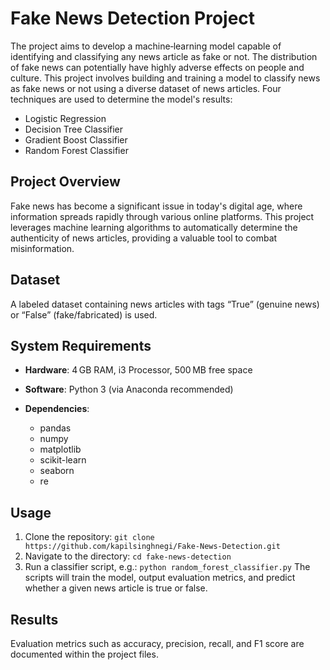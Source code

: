 # Fake News Detection Project

The project aims to develop a machine‑learning model capable of identifying and classifying any news article as fake or not. The distribution of fake news can potentially have highly adverse effects on people and culture. This project involves building and training a model to classify news as fake news or not using a diverse dataset of news articles. Four techniques are used to determine the model's results:

* Logistic Regression
* Decision Tree Classifier
* Gradient Boost Classifier
* Random Forest Classifier

## Project Overview

Fake news has become a significant issue in today's digital age, where information spreads rapidly through various online platforms. This project leverages machine learning algorithms to automatically determine the authenticity of news articles, providing a valuable tool to combat misinformation.

## Dataset

A labeled dataset containing news articles with tags “True” (genuine news) or “False” (fake/fabricated) is used.

## System Requirements

* **Hardware**: 4 GB RAM, i3 Processor, 500 MB free space
* **Software**: Python 3 (via Anaconda recommended)
* **Dependencies**:

  * pandas
  * numpy
  * matplotlib
  * scikit-learn
  * seaborn
  * re

## Usage

1. Clone the repository:
   `git clone https://github.com/kapilsinghnegi/Fake-News-Detection.git`
2. Navigate to the directory:
   `cd fake-news-detection`
3. Run a classifier script, e.g.:
   `python random_forest_classifier.py`
   The scripts will train the model, output evaluation metrics, and predict whether a given news article is true or false.

## Results

Evaluation metrics such as accuracy, precision, recall, and F1 score are documented within the project files.
